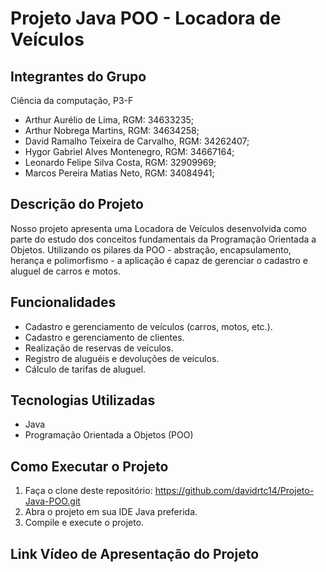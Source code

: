 # Projeto Java POO - Locadora de Veículos

## Integrantes do Grupo

  Ciência da computação, P3-F
- Arthur Aurélio de Lima, RGM: 34633235;
- Arthur Nobrega Martins, RGM: 34634258;
- David Ramalho Teixeira de Carvalho, RGM: 34262407;
- Hygor Gabriel Alves Montenegro, RGM: 34667164;
- Leonardo Felipe Silva Costa, RGM: 32909969;
- Marcos Pereira Matias Neto, RGM: 34084941;

## Descrição do Projeto

Nosso projeto apresenta uma Locadora de Veículos desenvolvida como parte do estudo dos conceitos fundamentais da Programação Orientada a Objetos. Utilizando os pilares da POO - abstração, encapsulamento, herança e polimorfismo - a aplicação é capaz de gerenciar o cadastro e aluguel de carros e motos.

## Funcionalidades

- Cadastro e gerenciamento de veículos (carros, motos, etc.).
- Cadastro e gerenciamento de clientes.
- Realização de reservas de veículos.
- Registro de aluguéis e devoluções de veículos.
- Cálculo de tarifas de aluguel.

## Tecnologias Utilizadas

- Java
- Programação Orientada a Objetos (POO)

## Como Executar o Projeto

1. Faça o clone deste repositório: https://github.com/davidrtc14/Projeto-Java-POO.git
2. Abra o projeto em sua IDE Java preferida.
3. Compile e execute o projeto.

## Link Vídeo de Apresentação do Projeto

